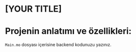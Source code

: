 # [YOUR TITLE]

# Projenin anlatımı ve özellikleri: 

`Main.mo` dosyası içerisine backend kodunuzu yazınız.
